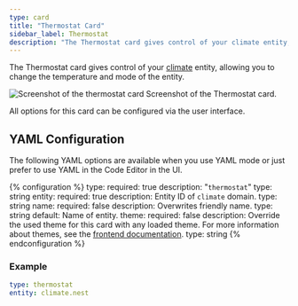 ```yaml
---
type: card
title: "Thermostat Card"
sidebar_label: Thermostat
description: "The Thermostat card gives control of your climate entity, allowing you to change the temperature and mode of the entity."
---
```


The Thermostat card gives control of your [climate](/integrations/#climate) entity, allowing you to change the temperature and mode of the entity.

<p class='img'>
  <img src='/images/lovelace/lovelace_thermostat_card.gif' alt='Screenshot of the thermostat card'>
  Screenshot of the Thermostat card.
</p>

All options for this card can be configured via the user interface.

## YAML Configuration

The following YAML options are available when you use YAML mode or just prefer to use YAML in the Code Editor in the UI.

{% configuration %}
type:
  required: true
  description: "`thermostat`"
  type: string
entity:
  required: true
  description: Entity ID of `climate` domain.
  type: string
name:
  required: false
  description: Overwrites friendly name.
  type: string
  default: Name of entity.
theme:
  required: false
  description: Override the used theme for this card with any loaded theme. For more information about themes, see the [frontend documentation](/integrations/frontend/).
  type: string
{% endconfiguration %}

### Example

```yaml
type: thermostat
entity: climate.nest
```
